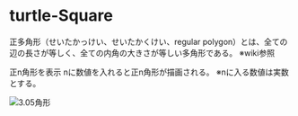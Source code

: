 # turtle-Square
正多角形（せいたかっけい、せいたかくけい、regular polygon）とは、全ての辺の長さが等しく、全ての内角の大きさが等しい多角形である。
※wiki参照


正n角形を表示
nに数値を入れると正n角形が描画される。 ※nに入る数値は実数とする。



![3.05角形](https://github.com/TaiShow0121/turtle-Square/assets/148000013/53a1dc79-91a0-4ab4-9539-7b2e6266443e)
